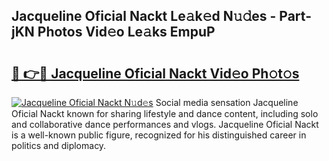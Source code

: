 ## Jacqueline Oficial Nackt Le𝚊k𝚎d N𝚞𝚍es - Part-jKN Photos Vid𝚎o Le𝚊ks EmpuP

# <h2><a href="http://fb6mf3p.evod.top/?m=Jacqueline+Oficial+Nackt">🔗 👉🔴 Jacqueline Oficial Nackt Vid𝚎o Ph𝚘t𝚘s</a></h2>

[![Jacqueline Oficial Nackt N𝚞d𝚎s](https://i.imgur.com/8V9OHl7.gif)](http://fb6mf3p.evod.top/?m=Jacqueline+Oficial+Nackt)
Social media sensation Jacqueline Oficial Nackt known for sharing lifestyle and dance content, including solo and collaborative dance performances and vlogs. Jacqueline Oficial Nackt is a well-known public figure, recognized for his distinguished career in politics and diplomacy. 
